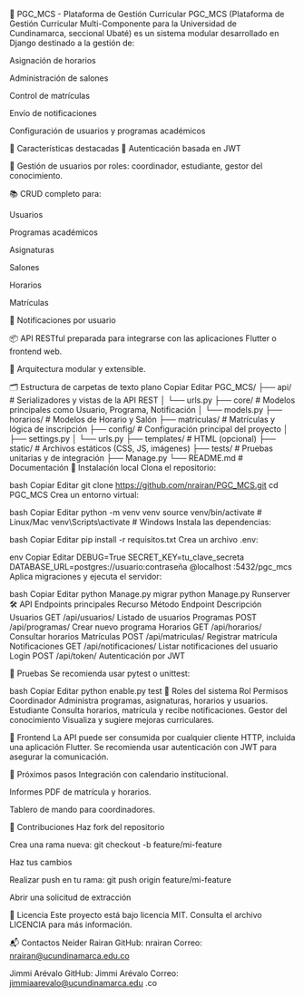 📘 PGC_MCS - Plataforma de Gestión Curricular
PGC_MCS (Plataforma de Gestión Curricular Multi-Componente para la Universidad de Cundinamarca, seccional Ubaté) es un sistema modular desarrollado en Django destinado a la gestión de:

Asignación de horarios

Administración de salones

Control de matrículas

Envío de notificaciones

Configuración de usuarios y programas académicos

🚀 Características destacadas
🔐 Autenticación basada en JWT

🧠 Gestión de usuarios por roles: coordinador, estudiante, gestor del conocimiento.

📚 CRUD completo para:

Usuarios

Programas académicos

Asignaturas

Salones

Horarios

Matrículas

🔔 Notificaciones por usuario

📦 API RESTful preparada para integrarse con las aplicaciones Flutter o frontend web.

🧩 Arquitectura modular y extensible.

🗂 Estructura de carpetas
de texto plano
Copiar
Editar
PGC_MCS/
├── api/ # Serializadores y vistas de la API REST
│ └── urls.py
├── core/ # Modelos principales como Usuario, Programa, Notificación
│ └── models.py
├── horarios/ # Modelos de Horario y Salón
├── matriculas/ # Matrículas y lógica de inscripción
├── config/ # Configuración principal del proyecto
│ ├── settings.py
│ └── urls.py
├── templates/ # HTML (opcional)
├── static/ # Archivos estáticos (CSS, JS, imágenes)
├── tests/ # Pruebas unitarias y de integración
├── Manage.py
└── README.md # Documentación
🔧 Instalación local
Clona el repositorio:

bash
Copiar
Editar
git clone https://github.com/nrairan/PGC_MCS.git
cd PGC_MCS
Crea un entorno virtual:

bash
Copiar
Editar
python -m venv venv
source venv/bin/activate # Linux/Mac
venv\Scripts\activate # Windows
Instala las dependencias:

bash
Copiar
Editar
pip install -r requisitos.txt
Crea un archivo .env:

env
Copiar
Editar
DEBUG=True
SECRET_KEY=tu_clave_secreta
DATABASE_URL=postgres://usuario:contraseña @localhost :5432/pgc_mcs
Aplica migraciones y ejecuta el servidor:

bash
Copiar
Editar
python Manage.py migrar
python Manage.py Runserver
🛠 API Endpoints principales
Recurso Método Endpoint Descripción
Usuarios GET /api/usuarios/ Listado de usuarios
Programas POST /api/programas/ Crear nuevo programa
Horarios GET /api/horarios/ Consultar horarios
Matrículas POST /api/matriculas/ Registrar matrícula
Notificaciones GET /api/notificaciones/ Listar notificaciones del usuario
Login POST /api/token/ Autenticación por JWT

🧪 Pruebas
Se recomienda usar pytest o unittest:

bash
Copiar
Editar
python enable.py test
👥 Roles del sistema
Rol Permisos
Coordinador Administra programas, asignaturas, horarios y usuarios.
Estudiante Consulta horarios, matrícula y recibe notificaciones.
Gestor del conocimiento Visualiza y sugiere mejoras curriculares.

📱 Frontend
La API puede ser consumida por cualquier cliente HTTP, incluida una aplicación Flutter. Se recomienda usar autenticación con JWT para asegurar la comunicación.

📌 Próximos pasos
Integración con calendario institucional.

Informes PDF de matrícula y horarios.

Tablero de mando para coordinadores.

🤝 Contribuciones
Haz fork del repositorio

Crea una rama nueva: git checkout -b feature/mi-feature

Haz tus cambios

Realizar push en tu rama: git push origin feature/mi-feature

Abrir una solicitud de extracción

📄 Licencia
Este proyecto está bajo licencia MIT. Consulta el archivo LICENCIA para más información.

📬 Contactos
Neider Rairan
GitHub: nrairan
Correo: nrairan@ucundinamarca.edu.co

Jimmi Arévalo
GitHub: Jimmi Arévalo
Correo: jimmiaarevalo@ucundinamarca.edu .co
 
 

